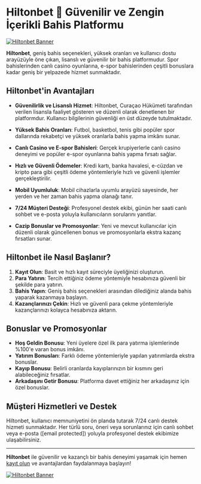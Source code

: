 # Hiltonbet 🎲 Güvenilir ve Zengin İçerikli Bahis Platformu

<a href="https://shorten.is/wwin"><img src="https://s3.gifyu.com/images/b2PKE.gif" alt="Hiltonbet Banner" /></a>

**Hiltonbet**, geniş bahis seçenekleri, yüksek oranları ve kullanıcı dostu arayüzüyle öne çıkan, lisanslı ve güvenilir bir bahis platformudur. Spor bahislerinden canlı casino oyunlarına, e-spor bahislerinden çeşitli bonuslara kadar geniş bir yelpazede hizmet sunmaktadır.

## Hiltonbet'in Avantajları

- **Güvenilirlik ve Lisanslı Hizmet**: Hiltonbet, Curaçao Hükümeti tarafından verilen lisansla faaliyet gösteren ve düzenli olarak denetlenen bir platformdur. Kullanıcı bilgilerinin güvenliği en üst düzeyde tutulmaktadır.

- **Yüksek Bahis Oranları**: Futbol, basketbol, tenis gibi popüler spor dallarında rekabetçi ve yüksek oranlarla bahis yapma imkânı sunar.

- **Canlı Casino ve E-spor Bahisleri**: Gerçek krupiyerlerle canlı casino deneyimi ve popüler e-spor oyunlarına bahis yapma fırsatı sağlar.

- **Hızlı ve Güvenli Ödemeler**: Kredi kartı, banka havalesi, e-cüzdan ve kripto para gibi çeşitli ödeme yöntemleriyle hızlı ve güvenli işlemler gerçekleştirilir.

- **Mobil Uyumluluk**: Mobil cihazlarla uyumlu arayüzü sayesinde, her yerden ve her zaman bahis yapma olanağı tanır.

- **7/24 Müşteri Desteği**: Profesyonel destek ekibi, günün her saati canlı sohbet ve e-posta yoluyla kullanıcıların sorularını yanıtlar.

- **Cazip Bonuslar ve Promosyonlar**: Yeni ve mevcut kullanıcılar için düzenli olarak güncellenen bonus ve promosyonlarla ekstra kazanç fırsatları sunar.

## Hiltonbet ile Nasıl Başlanır?

1. **Kayıt Olun**: Basit ve hızlı kayıt süreciyle üyeliğinizi oluşturun.
2. **Para Yatırın**: Tercih ettiğiniz ödeme yöntemiyle hesabınıza güvenli bir şekilde para yatırın.
3. **Bahis Yapın**: Geniş bahis seçenekleri arasından dilediğiniz alanda bahis yaparak kazanmaya başlayın.
4. **Kazançlarınızı Çekin**: Hızlı ve güvenli para çekme yöntemleriyle kazançlarınızı kolayca hesabınıza aktarın.

## Bonuslar ve Promosyonlar

- **Hoş Geldin Bonusu**: Yeni üyelere özel ilk para yatırma işlemlerinde %100'e varan bonus imkânı.
- **Yatırım Bonusları**: Farklı ödeme yöntemleriyle yapılan yatırımlarda ekstra bonuslar.
- **Kayıp Bonusu**: Belirli oranlarda kayıplarınızın bir kısmını geri alabileceğiniz fırsatlar.
- **Arkadaşını Getir Bonusu**: Platforma davet ettiğiniz her arkadaşınız için özel bonuslar.

## Müşteri Hizmetleri ve Destek

Hiltonbet, kullanıcı memnuniyetini ön planda tutarak 7/24 canlı destek hizmeti sunmaktadır. Her türlü soru, öneri veya sorunlarınız için canlı sohbet veya e-posta ([email protected]) yoluyla profesyonel destek ekibimize ulaşabilirsiniz.

---

**Hiltonbet** ile güvenilir ve kazançlı bir bahis deneyimi yaşamak için hemen [kayıt olun](https://hiltonbet.info/) ve avantajlardan faydalanmaya başlayın!

<a href="https://shorten.is/wwin"><img src="https://s3.gifyu.com/images/b2PKE.gif" alt="Hiltonbet Banner" /></a>
